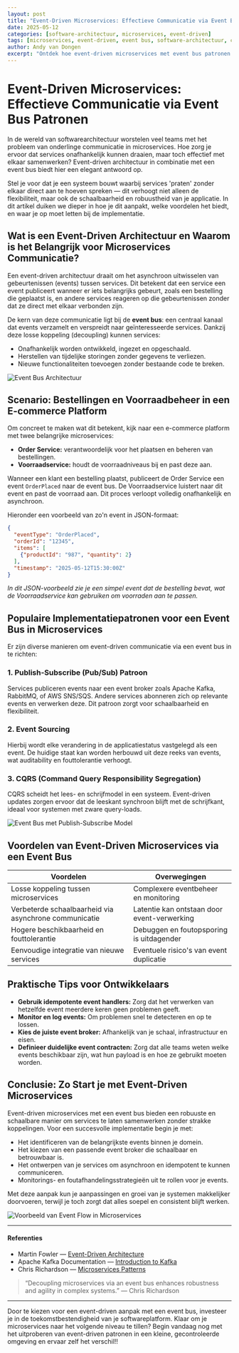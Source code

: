 ```yaml
---
layout: post
title: "Event-Driven Microservices: Effectieve Communicatie via Event Bus Patronen"
date: 2025-05-12
categories: [software-architectuur, microservices, event-driven]
tags: [microservices, event-driven, event bus, software-architectuur, communicatie]
author: Andy van Dongen
excerpt: "Ontdek hoe event-driven microservices met event bus patronen zorgen voor onafhankelijke, schaalbare en veerkrachtige communicatie binnen complexe systemen."
---
```


# Event-Driven Microservices: Effectieve Communicatie via Event Bus Patronen

In de wereld van softwarearchitectuur worstelen veel teams met het probleem van onderlinge communicatie in microservices. Hoe zorg je ervoor dat services onafhankelijk kunnen draaien, maar toch effectief met elkaar samenwerken? Event-driven architectuur in combinatie met een event bus biedt hier een elegant antwoord op. 

Stel je voor dat je een systeem bouwt waarbij services 'praten' zonder elkaar direct aan te hoeven spreken — dit verhoogt niet alleen de flexibiliteit, maar ook de schaalbaarheid en robuustheid van je applicatie. In dit artikel duiken we dieper in hoe je dit aanpakt, welke voordelen het biedt, en waar je op moet letten bij de implementatie.

## Wat is een Event-Driven Architectuur en Waarom is het Belangrijk voor Microservices Communicatie?

Een event-driven architectuur draait om het asynchroon uitwisselen van gebeurtenissen (events) tussen services. Dit betekent dat een service een event publiceert wanneer er iets belangrijks gebeurt, zoals een bestelling die geplaatst is, en andere services reageren op die gebeurtenissen zonder dat ze direct met elkaar verbonden zijn.

De kern van deze communicatie ligt bij de **event bus**: een centraal kanaal dat events verzamelt en verspreidt naar geïnteresseerde services. Dankzij deze losse koppeling (decoupling) kunnen services:

- Onafhankelijk worden ontwikkeld, ingezet en opgeschaald.
- Herstellen van tijdelijke storingen zonder gegevens te verliezen.
- Nieuwe functionaliteiten toevoegen zonder bestaande code te breken.

![Event Bus Architectuur](./images/event-bus-architecture-diagram.png "Diagram van event bus architectuur voor microservices communicatie")

## Scenario: Bestellingen en Voorraadbeheer in een E-commerce Platform

Om concreet te maken wat dit betekent, kijk naar een e-commerce platform met twee belangrijke microservices:

- **Order Service:** verantwoordelijk voor het plaatsen en beheren van bestellingen.
- **Voorraadservice:** houdt de voorraadniveaus bij en past deze aan.

Wanneer een klant een bestelling plaatst, publiceert de Order Service een event `OrderPlaced` naar de event bus. De Voorraadservice luistert naar dit event en past de voorraad aan. Dit proces verloopt volledig onafhankelijk en asynchroon.

Hieronder een voorbeeld van zo'n event in JSON-formaat:

```json
{
  "eventType": "OrderPlaced",
  "orderId": "12345",
  "items": [
    {"productId": "987", "quantity": 2}
  ],
  "timestamp": "2025-05-12T15:30:00Z"
}
```

*In dit JSON-voorbeeld zie je een simpel event dat de bestelling bevat, wat de Voorraadservice kan gebruiken om voorraden aan te passen.*

## Populaire Implementatiepatronen voor een Event Bus in Microservices

Er zijn diverse manieren om event-driven communicatie via een event bus in te richten:

### 1. Publish-Subscribe (Pub/Sub) Patroon

Services publiceren events naar een event broker zoals Apache Kafka, RabbitMQ, of AWS SNS/SQS. Andere services abonneren zich op relevante events en verwerken deze. Dit patroon zorgt voor schaalbaarheid en flexibiliteit.

### 2. Event Sourcing

Hierbij wordt elke verandering in de applicatiestatus vastgelegd als een event. De huidige staat kan worden herbouwd uit deze reeks van events, wat auditability en fouttolerantie verhoogt.

### 3. CQRS (Command Query Responsibility Segregation)

CQRS scheidt het lees- en schrijfmodel in een systeem. Event-driven updates zorgen ervoor dat de leeskant synchroon blijft met de schrijfkant, ideaal voor systemen met zware query-loads.

![Event Bus met Publish-Subscribe Model](./images/event-bus-pub-sub.png "Visualisatie van publish-subscribe model via event bus")

## Voordelen van Event-Driven Microservices via een Event Bus

| Voordelen                                      | Overwegingen                              |
|------------------------------------------------|-------------------------------------------|
| Losse koppeling tussen microservices           | Complexere eventbeheer en monitoring     |
| Verbeterde schaalbaarheid via asynchrone communicatie | Latentie kan ontstaan door event-verwerking |
| Hogere beschikbaarheid en fouttolerantie       | Debuggen en foutopsporing is uitdagender  |
| Eenvoudige integratie van nieuwe services      | Eventuele risico's van event duplicatie   |

## Praktische Tips voor Ontwikkelaars

- **Gebruik idempotente event handlers:** Zorg dat het verwerken van hetzelfde event meerdere keren geen problemen geeft.
- **Monitor en log events:** Om problemen snel te detecteren en op te lossen.
- **Kies de juiste event broker:** Afhankelijk van je schaal, infrastructuur en eisen.
- **Definieer duidelijke event contracten:** Zorg dat alle teams weten welke events beschikbaar zijn, wat hun payload is en hoe ze gebruikt moeten worden.

## Conclusie: Zo Start je met Event-Driven Microservices

Event-driven microservices met een event bus bieden een robuuste en schaalbare manier om services te laten samenwerken zonder strakke koppelingen. Voor een succesvolle implementatie begin je met:

- Het identificeren van de belangrijkste events binnen je domein.
- Het kiezen van een passende event broker die schaalbaar en betrouwbaar is.
- Het ontwerpen van je services om asynchroon en idempotent te kunnen communiceren.
- Monitorings- en foutafhandelingsstrategieën uit te rollen voor je events.

Met deze aanpak kun je aanpassingen en groei van je systemen makkelijker doorvoeren, terwijl je toch zorgt dat alles soepel en consistent blijft werken.

![Voorbeeld van Event Flow in Microservices](./images/microservices-event-flow.png "Illustratie van event flow tussen microservices en event bus")

---

#### Referenties

- Martin Fowler — [Event-Driven Architecture](https://martinfowler.com/articles/201701-event-driven.html)  
- Apache Kafka Documentation — [Introduction to Kafka](https://kafka.apache.org/documentation/)  
- Chris Richardson — [Microservices Patterns](https://microservices.io/patterns/data/event-driven-architecture.html)  

> “Decoupling microservices via an event bus enhances robustness and agility in complex systems.” — Chris Richardson  

---

Door te kiezen voor een event-driven aanpak met een event bus, investeer je in de toekomstbestendigheid van je softwareplatform. Klaar om je microservices naar het volgende niveau te tillen? Begin vandaag nog met het uitproberen van event-driven patronen in een kleine, gecontroleerde omgeving en ervaar zelf het verschil!!
